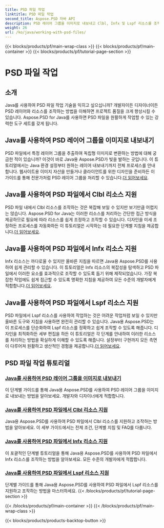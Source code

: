 ```yaml
---
title: PSD 파일 작업
linktitle: PSD 파일 작업
second_title: Aspose.PSD 자바 API
description: PSD 레이어 그룹을 이미지로 내보내고 Clbl, Infx 및 Lspf 리소스를 조작하는 방법을 포함하여 Java용 포괄적인 Aspose.PSD 튜토리얼을 살펴보세요.
weight: 26
url: /ko/java/working-with-psd-files/
---
```


{{< blocks/products/pf/main-wrap-class >}}
{{< blocks/products/pf/main-container >}}
{{< blocks/products/pf/tutorial-page-section >}}

# PSD 파일 작업


## 소개

Java를 사용하여 PSD 파일 작업 기술을 익히고 싶으십니까? 개발자이든 디자이너이든 PSD 레이어와 리소스를 조작하는 방법을 이해하면 프로젝트 품질을 크게 향상시킬 수 있습니다. Aspose.PSD for Java를 사용하면 PSD 파일을 원활하게 작업할 수 있는 강력한 도구 세트를 갖게 됩니다.

## Java를 사용하여 PSD 레이어 그룹을 이미지로 내보내기

 PSD 파일에서 특정 레이어 그룹을 추출하여 독립형 이미지로 변환하는 방법에 대해 궁금한 적이 있습니까? 이것이 바로 Java용 Aspose.PSD가 빛을 발하는 곳입니다. 이 튜토리얼에서는 Java 환경 설정부터 원하는 레이어 내보내기까지 전체 프로세스를 안내합니다. 웹사이트용 이미지 자산을 만들거나 클라이언트를 위한 디자인을 준비하든 이 가이드를 통해 전문가처럼 PSD 레이어 그룹을 처리할 수 있습니다.[더 읽어보세요](./export-psd-layer-group-to-image/).

## Java를 사용하여 PSD 파일에서 Clbl 리소스 지원

PSD 파일 내에서 Clbl 리소스를 조작하는 것은 복잡해 보일 수 있지만 보기만큼 어렵지는 않습니다. Aspose.PSD for Java는 이러한 리소스를 처리하는 간단한 접근 방식을 제공하므로 필요에 따라 리소스를 쉽게 조정하고 조작할 수 있습니다. 디자인을 미세 조정하든 프로세스를 자동화하든 이 튜토리얼은 시작하는 데 필요한 단계별 지침을 제공합니다.[더 읽어보세요](./support-clbl-resource-psd-files/).

## Java를 사용하여 PSD 파일에서 Infx 리소스 지원

 Infx 리소스는 까다로울 수 있지만 올바른 지침을 따르면 Java용 Aspose.PSD를 사용하여 쉽게 관리할 수 있습니다. 이 튜토리얼은 Infx 리소스의 복잡성을 탐색하고 PSD 파일에서 이러한 요소를 효과적으로 조작할 수 있도록 돕기 위해 제작되었습니다. 가장 복잡한 작업에도 쉽게 접근할 수 있도록 명확한 지침을 제공하여 모든 수준의 개발자에게 적합합니다.[더 읽어보세요](./support-infx-resource-psd-files/).

## Java를 사용하여 PSD 파일에서 Lspf 리소스 지원

PSD 파일에서 Lspf 리소스를 사용하여 작업하는 것은 어려운 작업처럼 보일 수 있지만 올바른 도구와 지침을 사용하면 완전히 관리할 수 있습니다. Java용 Aspose.PSD는 이 프로세스를 단순화하여 Lspf 리소스를 정확하고 쉽게 조작할 수 있도록 해줍니다. 디자인을 최적화하든 세부 편집을 하든 이 튜토리얼은 각 단계를 안내하여 이러한 리소스를 처리하는 방법을 확실하게 이해할 수 있도록 해줍니다. 설정부터 구현까지 모든 측면이 다루어져 원활하고 생산적인 경험을 제공합니다.[더 읽어보세요](./support-lspf-resource-psd-files/).

## PSD 파일 작업 튜토리얼
### [Java를 사용하여 PSD 레이어 그룹을 이미지로 내보내기](./export-psd-layer-group-to-image/)
이 단계별 가이드를 통해 Java용 Aspose.PSD를 사용하여 PSD 레이어 그룹을 이미지로 내보내는 방법을 알아보세요. 개발자와 디자이너에게 적합합니다.
### [Java를 사용하여 PSD 파일에서 Clbl 리소스 지원](./support-clbl-resource-psd-files/)
Java용 Aspose.PSD를 사용하여 PSD 파일에서 Clbl 리소스를 지원하고 조작하는 방법을 알아보세요. 이 세부 가이드에서는 전제 조건, 단계별 지침 및 FAQ를 다룹니다.
### [Java를 사용하여 PSD 파일에서 Infx 리소스 지원](./support-infx-resource-psd-files/)
이 포괄적인 단계별 튜토리얼을 통해 Java용 Aspose.PSD를 사용하여 PSD 파일에서 Infx 리소스를 조작하는 방법을 알아보세요. 모든 수준의 개발자에게 적합합니다.
### [Java를 사용하여 PSD 파일에서 Lspf 리소스 지원](./support-lspf-resource-psd-files/)
단계별 가이드를 통해 Java용 Aspose.PSD를 사용하여 PSD 파일에서 Lspf 리소스를 지원하고 조작하는 방법을 마스터하세요.
{{< /blocks/products/pf/tutorial-page-section >}}

{{< /blocks/products/pf/main-container >}}
{{< /blocks/products/pf/main-wrap-class >}}

{{< blocks/products/products-backtop-button >}}
